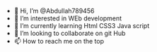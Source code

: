 - 👋 Hi, I’m @Abdullah789456
- 👀 I’m interested in WEb development
- 🌱 I’m currently learning Html CSS3 Java script
- 💞️ I’m looking to collaborate on git Hub
- 📫 How to reach me on the top

<!---
Abdullah789456/Abdullah789456 is a ✨ special ✨ repository because its `README.md` (this file) appears on your GitHub profile.
You can click the Preview link to take a look at your changes.
--->
